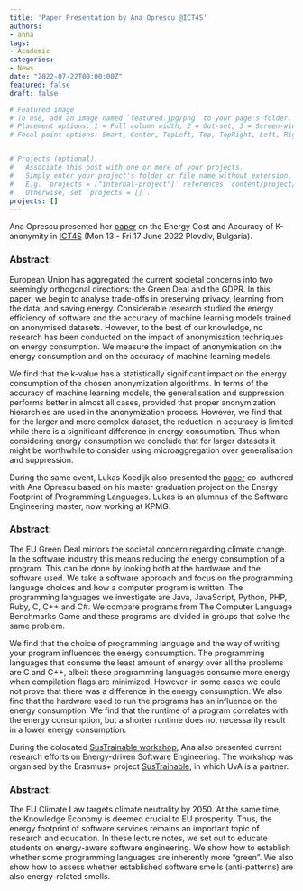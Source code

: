 ```yaml
---
title: 'Paper Presentation by Ana Oprescu @ICT4S'
authors:
- anna
tags:
- Academic
categories:
- News
date: "2022-07-22T00:00:00Z"
featured: false
draft: false

# Featured image
# To use, add an image named `featured.jpg/png` to your page's folder.
# Placement options: 1 = Full column width, 2 = Out-set, 3 = Screen-width
# Focal point options: Smart, Center, TopLeft, Top, TopRight, Left, Right, BottomLeft, Bottom, BottomRight


# Projects (optional).
#   Associate this post with one or more of your projects.
#   Simply enter your project's folder or file name without extension.
#   E.g. `projects = ["internal-project"]` references `content/project/deep-learning/index.md`.
#   Otherwise, set `projects = []`.
projects: []
---
```



<p>Ana Oprescu presented her <a href="https://ieeexplore.ieee.org/document/9830083/">paper</a> on the Energy Cost and Accuracy of K-anonymity in <a href="https://conf.researchr.org/series/ict4s">ICT4S</a> (Mon 13 - Fri 17 June 2022 Plovdiv, Bulgaria).</p>

<h3>Abstract:</h3>
<p>
​​European Union has aggregated the current societal concerns into two seemingly orthogonal directions: the Green Deal and the GDPR. In this paper, we begin to analyse trade-offs in preserving privacy, learning from the data, and saving energy. Considerable research studied the energy efficiency of software and the accuracy of machine learning models trained on anonymised datasets. However, to the best of our knowledge, no research has been conducted on the impact of anonymisation techniques on energy consumption. We measure the impact of anonymisation on the energy consumption and on the accuracy of machine learning models.
</p>
 
<p>
We find that the k-value has a statistically significant impact on the energy consumption of the chosen anonymization algorithms. In terms of the accuracy of machine learning models, the generalisation and suppression performs better in almost all cases, provided that proper anonymization hierarchies are used in the anonymization process. However, we find that for the larger and more complex dataset, the reduction in accuracy is limited while there is a significant difference in energy consumption. Thus when considering energy consumption we conclude that for larger datasets it might be worthwhile to consider using microaggregation over generalisation and suppression.
</p>

<p>During the same event, Lukas Koedijk also presented the <a href="https://ieeexplore.ieee.org/document/9830107/">paper</a> co-authored with Ana Oprescu based on his master graduation project on the Energy Footprint of Programming Languages. Lukas is an alumnus of the Software Engineering master, now working at KPMG.</p>

<h3>Abstract:</h3>
<p>The EU Green Deal mirrors the societal concern regarding climate change. In the software industry this means reducing the energy consumption of a program. This can be done by looking both at the hardware and the software used. We take a software approach and focus on the programming language choices and how a computer program is written. The programming languages we investigate are Java, JavaScript, Python, PHP, Ruby, C, C++ and C#. We compare programs from The Computer Language Benchmarks Game and these programs are divided in groups that solve the same problem.</p>

<p>We find that the choice of programming language and the way of writing your program influences the energy consumption. The programming languages that consume the least amount of energy over all the problems are C and C++, albeit these programming languages consume more energy when compilation flags are minimized. However, in some cases we could not prove that there was a difference in the energy consumption. We also find that the hardware used to run the programs has an influence on the energy consumption. We find that the runtime of a program correlates with the energy consumption, but a shorter runtime does not necessarily result in a lower energy consumption.</p>


During the colocated <a href="https://gsd.web.elte.hu/events/sustrainable">SusTrainable workshop</a>, Ana also presented current research efforts on Energy-driven Software Engineering. The workshop was organised by the Erasmus+ project <a href="https://sustrainable.github.io/">SusTrainable</a>, in which UvA is a partner.

<h3>Abstract:</h3>
<p>The EU Climate Law targets climate neutrality by 2050. At the same time, the Knowledge Economy is deemed crucial to EU prosperity. Thus, the energy footprint of software services remains an important topic of research and education. In these lecture notes, we set out to educate students on energy-aware software engineering. We show how to establish whether some programming languages are inherently more “green”. We also show how to assess whether established software smells (anti-patterns) are also energy-related smells.</p>

